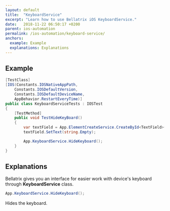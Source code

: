 ```yaml
---
layout: default
title:  "KeyboardService"
excerpt: "Learn how to use Bellatrix iOS KeyboardService."
date:   2018-11-22 06:50:17 +0200
parent: ios-automation
permalink: /ios-automation/keyboard-service/
anchors:
  example: Example
  explanations: Explanations
---
```

Example
-------
```csharp
[TestClass]
[IOS(Constants.IOSNativeAppPath,
    Constants.IOSDefaultVersion,
    Constants.IOSDefaultDeviceName,
    AppBehavior.RestartEveryTime)]
public class KeyboardServiceTests : IOSTest
{
    [TestMethod]
    public void TestHideKeyBoard()
    {
        var textField = App.ElementCreateService.CreateById<TextField>("IntegerA");
        textField.SetText(string.Empty);

        App.KeyboardService.HideKeyboard();
    }
}
```

Explanations
------------
Bellatrix gives you an interface for easier work with device's keyboard through **KeyboardService** class.
```csharp
App.KeyboardService.HideKeyboard();
```
Hides the keyboard.